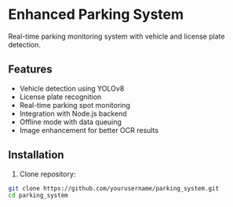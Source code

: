 # Enhanced Parking System

Real-time parking monitoring system with vehicle and license plate detection.

## Features
- Vehicle detection using YOLOv8
- License plate recognition
- Real-time parking spot monitoring
- Integration with Node.js backend
- Offline mode with data queuing
- Image enhancement for better OCR results

## Installation
1. Clone repository:
```bash
git clone https://github.com/yourusername/parking_system.git
cd parking_system